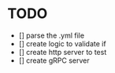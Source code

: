 # TODO 
- [] parse the .yml file 
- [] create logic to validate if 
- [] create http server to test
- [] create gRPC server
